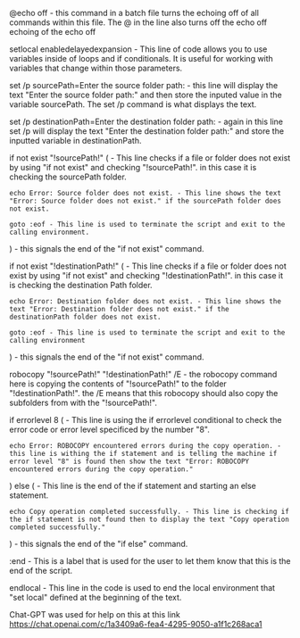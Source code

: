 @echo off - this command in a batch file turns the echoing off of all commands within this file. The @ in the line also turns off the echo off echoing of the echo off 

setlocal enabledelayedexpansion - This line of code allows you to use variables inside of loops and if conditionals. It is useful for working with variables that change within those parameters. 

set /p sourcePath=Enter the source folder path: - this line will display the text "Enter the source folder path:" and then store the inputed value in the variable sourcePath. The set /p command is what displays the text. 

set /p destinationPath=Enter the destination folder path: - again in this line set /p will display the text "Enter the destination folder path:" and store the inputted variable in destinationPath. 

if not exist "!sourcePath!\" ( - This line checks if a file or folder does not exist by using "if not exist" and checking "!sourcePath!\". in this case it is checking the sourcePath folder.

    echo Error: Source folder does not exist. - This line shows the text "Error: Source folder does not exist." if the sourcePath folder does not exist. 

    goto :eof - This line is used to terminate the script and exit to the calling environment.

) - this signals the end of the "if not exist" command.

if not exist "!destinationPath!\" ( - This line checks if a file or folder does not exist by using "if not exist" and checking "!destinationPath!\". in this case it is checking the destination Path folder.

    echo Error: Destination folder does not exist. - This line shows the text "Error: Destination folder does not exist." if the destinationPath folder does not exist. 

    goto :eof - This line is used to terminate the script and exit to the calling environment

) - this signals the end of the "if not exist" command.

robocopy "!sourcePath!" "!destinationPath!" /E - the robocopy command here is copying the contents of "!sourcePath!" to the folder "!destinationPath!". the /E means that this robocopy should also copy the subfolders from with the "!sourcePath!". 

if errorlevel 8 ( - This line is using the if errorlevel conditional to check the error code or error level specificed by the number "8". 

    echo Error: ROBOCOPY encountered errors during the copy operation. - this line is withing the if statement and is telling the machine if error level "8" is found then show the text "Error: ROBOCOPY encountered errors during the copy operation." 

) else ( - This line is the end of the if statement and starting an else statement. 

    echo Copy operation completed successfully. - This line is checking if the if statement is not found then to display the text "Copy operation completed successfully." 

) - this signals the end of the "if else" command.

:end - This is a label that is used for the user to let them know that this is the end of the script. 

endlocal - This line in the code is used to end the local environment that "set local" defined at the beginning of the text. 

Chat-GPT was used for help on this at this link https://chat.openai.com/c/1a3409a6-fea4-4295-9050-a1f1c268aca1 